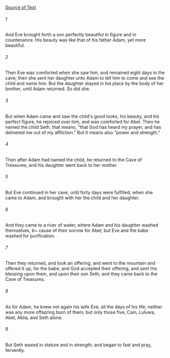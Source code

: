 [Source of Text](https://github.com/scrollmapper/bible_databases_deuterocanonical)

###### 1
And Eve brought forth a son perfectly beautiful in figure and in countenance. His beauty was like that of his father Adam, yet more beautiful.

###### 2
Then Eve was comforted when she saw him, and remained eight days in the cave; then she sent her daughter unto Adam to tell him to come and see the child and name him. But the daughter stayed in his place by the body of her brother, until Adam returned. So did she.

###### 3
But when Adam came and saw the child's good looks, his beauty, and his perfect figure, he rejoiced over him, and was comforted for Abel. Then he named the child Seth, that means, "that God has heard my prayer, and has delivered me out of my affliction." But it means also "power and strength."

###### 4
Then after Adam had named the child, he returned to the Cave of Treasures; and his daughter went back to her mother.

###### 5
But Eve continued in her cave, until forty days were fulfilled, when she came to Adam, and brought with her the child and her daughter.

###### 6
And they came to a river of water, where Adam and his daughter washed themselves, b~ cause of their sorrow for Abel; but Eve and the babe washed for purification.

###### 7
Then they returned, and took an offering, and went to the mountain and offered it up, for the babe; and God accepted their offering, and sent His blessing upon them, and upon their son Seth; and they came back to the Cave of Treasures.

###### 8
As for Adam, he knew not again his wife Eve, all the days of his life; neither was any more offspring born of them; but only those five, Cain, Luluwa, Abel, Aklia, and Seth alone.

###### 9
But Seth waxed in stature and in strength; and began to fast and pray, fervently.